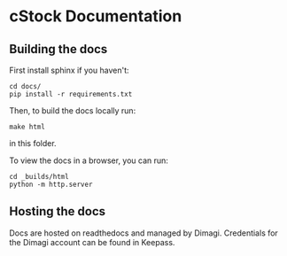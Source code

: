 cStock Documentation
====================

## Building the docs

First install sphinx if you haven't:

```
cd docs/
pip install -r requirements.txt
```

Then, to build the docs locally run:

```
make html
```

in this folder.

To view the docs in a browser, you can run:

```
cd _builds/html
python -m http.server
```

## Hosting the docs

Docs are hosted on readthedocs and managed by Dimagi.
Credentials for the Dimagi account can be found in Keepass.
